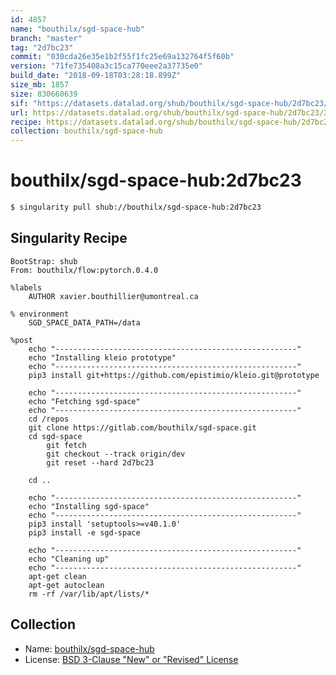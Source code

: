 ```yaml
---
id: 4857
name: "bouthilx/sgd-space-hub"
branch: "master"
tag: "2d7bc23"
commit: "030cda26e35e1b2f55f1fc25e69a132764f5f60b"
version: "71fe735408a3c15ca770eee2a37735e0"
build_date: "2018-09-18T03:28:18.899Z"
size_mb: 1857
size: 830660639
sif: "https://datasets.datalad.org/shub/bouthilx/sgd-space-hub/2d7bc23/2018-09-18-030cda26-71fe7354/71fe735408a3c15ca770eee2a37735e0.simg"
url: https://datasets.datalad.org/shub/bouthilx/sgd-space-hub/2d7bc23/2018-09-18-030cda26-71fe7354/
recipe: https://datasets.datalad.org/shub/bouthilx/sgd-space-hub/2d7bc23/2018-09-18-030cda26-71fe7354/Singularity
collection: bouthilx/sgd-space-hub
---
```


# bouthilx/sgd-space-hub:2d7bc23

```bash
$ singularity pull shub://bouthilx/sgd-space-hub:2d7bc23
```

## Singularity Recipe

```singularity
BootStrap: shub
From: bouthilx/flow:pytorch.0.4.0

%labels
    AUTHOR xavier.bouthillier@umontreal.ca

% environment
    SGD_SPACE_DATA_PATH=/data

%post
    echo "------------------------------------------------------"
    echo "Installing kleio prototype"
    echo "------------------------------------------------------"
    pip3 install git+https://github.com/epistimio/kleio.git@prototype

    echo "------------------------------------------------------"
    echo "Fetching sgd-space"
    echo "------------------------------------------------------"
    cd /repos
    git clone https://gitlab.com/bouthilx/sgd-space.git
    cd sgd-space
        git fetch
        git checkout --track origin/dev
        git reset --hard 2d7bc23

    cd ..

    echo "------------------------------------------------------"
    echo "Installing sgd-space"
    echo "------------------------------------------------------"
    pip3 install 'setuptools>=v40.1.0'
    pip3 install -e sgd-space

    echo "------------------------------------------------------"
    echo "Cleaning up"
    echo "------------------------------------------------------"
    apt-get clean
    apt-get autoclean
    rm -rf /var/lib/apt/lists/*
```

## Collection

 - Name: [bouthilx/sgd-space-hub](https://github.com/bouthilx/sgd-space-hub)
 - License: [BSD 3-Clause "New" or "Revised" License](https://api.github.com/licenses/bsd-3-clause)

